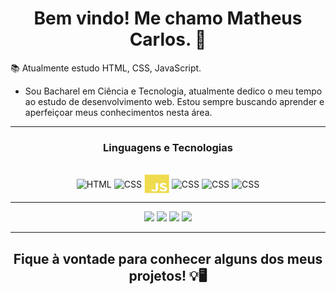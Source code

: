 <h1 align="center">Bem vindo! Me chamo Matheus Carlos. 👋</h1>
<p>
📚 Atualmente estudo HTML, CSS, JavaScript. <br>

-   Sou Bacharel em Ciência e Tecnologia, atualmente dedico o meu tempo ao estudo de desenvolvimento web. Estou sempre buscando aprender e aperfeiçoar meus conhecimentos nesta área.
</p>

<hr/>

 <h3 align="center">
Linguagens e Tecnologias
</h3>

 <div align="center" style="display: inline_block"><br>
  <img align="center" alt="HTML" height="30" width="40" src="https://icongr.am/devicon/html5-original-wordmark.svg">
  <img align="center" alt="CSS" height="30" width="40" src="https://icongr.am/devicon/css3-original-wordmark.svg">
  <img align="center" alt="Js" height="30" width="40" src="https://raw.githubusercontent.com/devicons/devicon/master/icons/javascript/javascript-plain.svg">
  <img align="center" alt="CSS" height="30" width="40" src="https://icongr.am/devicon/typescript-original.svg">
  <img align="center" alt="CSS" height="30" width="40" src="https://icongr.am/devicon/nodejs-original.svg">
  <img align="center" alt="CSS" height="30" width="40" src="https://icongr.am/devicon/mysql-original.svg">
</div>

<hr/>

<div align="center"> 
 <a href="https://www.linkedin.com/in/matheuscarlosf/" target="_blank"><img src="https://img.shields.io/badge/-LinkedIn-%230077B5?style=for-the-badge&logo=linkedin&logoColor=white" target="_blank"></a> 
  <a href="https://www.instagram.com/matheuscarlosf/" target="_blank"><img src="https://img.shields.io/badge/-Instagram-%23E4405F?style=for-the-badge&logo=instagram&logoColor=white" target="_blank"></a>
  <a href = "mailto:matheuscarlos16@gmail.com" target="_blank"><img src="https://img.shields.io/badge/-Email-%23333?style=for-the-badge&logo=icloud&logoColor=white" target="_blank"></a>
  <a href = "https://api.whatsapp.com/send?phone=5588981309877" target="_blank"><img src="https://img.shields.io/badge/WhatsApp-25D366?style=for-the-badge&logo=whatsapp&logoColor=white" target="_blank"></a>

<hr/>

<h2 align="center">
  Fique à vontade para conhecer alguns dos meus projetos! 💡🖥
</h2>

